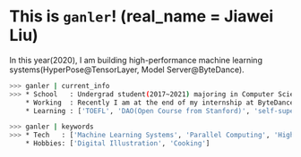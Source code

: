 # This is `ganler`! (real_name = Jiawei Liu)

In this year(2020), I am building high-performance machine learning systems(HyperPose@TensorLayer, Model Server@ByteDance).
```bash
>>> ganler | current_info
>>> * School   : Undergrad student(2017~2021) majoring in Computer Science at Tongji University, Shanghai.
    * Working  : Recently I am at the end of my internship at ByteDance AI Lab and I will start a research internship with people from NYU System Group. 
    * Learning : ['TOEFL', 'DAO(Open Course from Stanford)', 'self-supervised Learning', 'CppCon 2019']

>>> ganler | keywords
>>> * Tech   : ['Machine Learning Systems', 'Parallel Computing', 'High Performance Computing', 'Modern C++']
    * Hobbies: ['Digital Illustration', 'Cooking']
```
